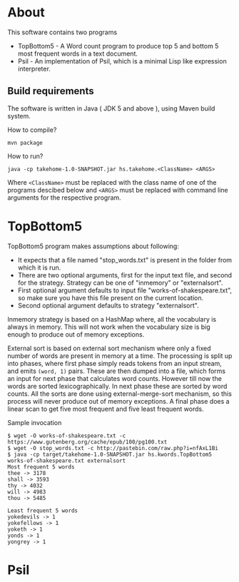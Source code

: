 # About

This software contains two programs

 * TopBottom5 - A Word count program to produce top 5 and bottom 5 most frequent words in a text document.
 * Psil - An implementation of Psil, which is a minimal Lisp like expression interpreter.


## Build requirements

The software is written in Java ( JDK 5 and above ), using Maven build system.

How to compile?

    mvn package

How to run?

    java -cp takehome-1.0-SNAPSHOT.jar hs.takehome.<ClassName> <ARGS>

Where `<ClassName>` must be replaced with the class name of one of the programs descibed below and `<ARGS>` must be replaced with command line arguments for the respective program.


# TopBottom5

TopBottom5 program makes assumptions about following:

   * It expects that a file named "stop_words.txt" is present in the folder from which it is run.
   * There are two optional arguments, first for the input text file, and second for the strategy. Strategy can be one of "inmemory" or "externalsort".
   * First optional argument defaults to input file "works-of-shakespeare.txt", so make sure you have this file present on the current location.
   * Second optional argument defaults to strategy "externalsort".

Inmemory strategy is based on a HashMap where, all the vocabulary is always in memory. This will not work when the vocabulary size is big enough to produce out of memory exceptions.

External sort is based on external sort mechanism where only a fixed number of words are present in memory at a time. The processing is split up into phases, where first phase simply reads tokens from an input stream, and emits `(word, 1)` pairs. These are then dumped into a file, which forms an input for next phase that calculates word counts. However till now the words are sorted lexicographically. In next phase these are sorted by word counts. All the sorts are done using external-merge-sort mechanism, so this process will never produce out of memory exceptions. A final phase does a linear scan to get five most frequent and five least frequent words.


Sample invocation

    $ wget -O works-of-shakespeare.txt -c https://www.gutenberg.org/cache/epub/100/pg100.txt
    $ wget -O stop_words.txt -c http://pastebin.com/raw.php?i=nfAxL1Bi
    $ java -cp target/takehome-1.0-SNAPSHOT.jar hs.kwords.TopBottom5 works-of-shakespeare.txt externalsort
    Most frequent 5 words
    thee -> 3178
    shall -> 3593
    thy -> 4032
    will -> 4983
    thou -> 5485
    
    Least frequent 5 words
    yokedevils -> 1
    yokefellows -> 1
    yoketh -> 1
    yonds -> 1
    yongrey -> 1


# Psil


